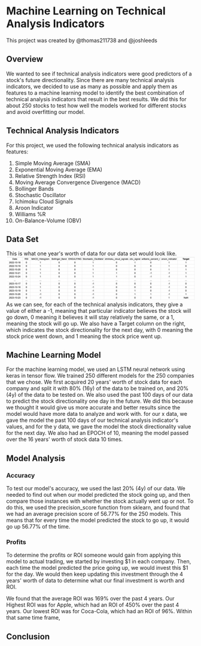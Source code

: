 # Machine Learning on Technical Analysis Indicators
This project was created by @thomas211738 and @joshleeds

## Overview
We wanted to see if technical analysis indicators were good predictors of a stock's future directionality. Since there are many technical analysis indicators, we decided to use as many as possible and apply them as features to a machine learning model to identify the best combination of technical analysis indicators that result in the best results. We did this for about 250 stocks to test how well the models worked for different stocks and avoid overfitting our model. 

## Technical Analysis Indicators
For this project, we used the following technical analysis indicators as features:

1. Simple Moving Average (SMA)
2. Exponential Moving Average (EMA)
3. Relative Strength Index (RSI)
4. Moving Average Convergence Divergence (MACD)
5. Bollinger Bands
6. Stochastic Oscillator
7. Ichimoku Cloud Signals
8. Aroon Indicator
9. Williams %R
10. On-Balance-Volume (OBV)

## Data Set
This is what one year's worth of data for our data set would look like.
![Visual](TAIEX.png)
As we can see, for each of the technical analysis indicators, they give a value of either a -1, meaning that particular indicator believes the stock will go down, 0 meaning it believes it will stay relatively the same, or a 1, meaning the stock will go up. We also have a Target column on the right, which indicates the stock directionality for the next day, with 0 meaning the stock price went down, and 1 meaning the stock price went up. 

## Machine Learning Model
For the machine learning model, we used an LSTM neural network using keras in tensor flow. We trained 250 different models for the 250 companies that we chose. We first acquired 20 years' worth of stock data for each company and split it with 80% (16y) of the data to be trained on, and 20% (4y) of the data to be tested on. We also used the past 100 days of our data to predict the stock directionality one day in the future. We did this because we thought it would give us more accurate and better results since the model would have more data to analyze and work with. for our x data, we gave the model the past 100 days of our technical analysis indicator's values, and for the y data, we gave the model the stock directionality value for the next day. We also had an EPOCH of 10, meaning the model passed over the 16 years' worth of stock data 10 times. 

## Model Analysis

### Accuracy

To test our model's accuracy, we used the last 20% (4y) of our data. We needed to find out when our model predicted the stock going up, and then compare those instances with whether the stock actually went up or not. To do this, we used the precision_score function from sklearn, and found that we had an average precision score of 56.77% for the 250 models. This means that for every time the model predicted the stock to go up, it would go up 56.77% of the time.

### Profits

To determine the profits or ROI someone would gain from applying this model to actual trading, we started by investing $1 in each company. Then, each time the model predicted the price going up, we would invest this $1 for the day. We would then keep updating this investment through the 4 years' worth of data to determine what our final investment is worth and ROI.


We found that the average ROI was 169% over the past 4 years. Our Highest ROI was for Apple, which had an ROI of 450% over the past 4 years. Our lowest ROI was for Coca-Cola, which had an ROI of 96%. Within that same time frame, 

## Conclusion


